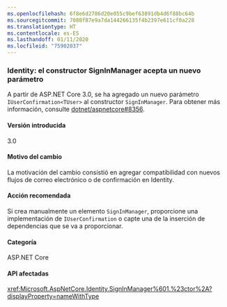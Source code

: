 ```yaml
---
ms.openlocfilehash: 6f8e6d2786d20e055c9bef63891db4d6f88bc64b
ms.sourcegitcommit: 7088f87e9a7da144266135f4b2397e611cf0a228
ms.translationtype: HT
ms.contentlocale: es-ES
ms.lasthandoff: 01/11/2020
ms.locfileid: "75902037"
---
```

### <a name="identity-signinmanager-constructor-accepts-new-parameter"></a>Identity: el constructor SignInManager acepta un nuevo parámetro

A partir de ASP.NET Core 3.0, se ha agregado un nuevo parámetro `IUserConfirmation<TUser>` al constructor `SignInManager`. Para obtener más información, consulte [dotnet/aspnetcore#8356](https://github.com/dotnet/aspnetcore/issues/8356).

#### <a name="version-introduced"></a>Versión introducida

3.0

#### <a name="reason-for-change"></a>Motivo del cambio

La motivación del cambio consistió en agregar compatibilidad con nuevos flujos de correo electrónico o de confirmación en Identity.

#### <a name="recommended-action"></a>Acción recomendada

Si crea manualmente un elemento `SignInManager`, proporcione una implementación de `IUserConfirmation` o capte una de la inserción de dependencias que se va a proporcionar.

#### <a name="category"></a>Categoría

ASP.NET Core

#### <a name="affected-apis"></a>API afectadas

<xref:Microsoft.AspNetCore.Identity.SignInManager%601.%23ctor%2A?displayProperty=nameWithType>

<!--

#### Affected APIs

`Overload:Microsoft.AspNetCore.Identity.SignInManager`1.#ctor`

-->
